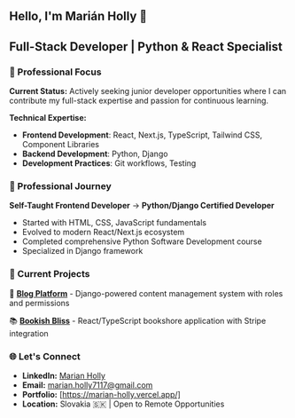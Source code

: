 ## Hello, I'm Marián Holly 👋

## Full-Stack Developer | Python & React Specialist

### 🚀 Professional Focus

**Current Status:** Actively seeking junior developer opportunities where I can contribute my full-stack expertise and passion for continuous learning.

**Technical Expertise:**
- **Frontend Development**: React, Next.js, TypeScript, Tailwind CSS, Component Libraries
- **Backend Development**: Python, Django
- **Development Practices**: Git workflows, Testing

### 💼 Professional Journey

**Self-Taught Frontend Developer** → **Python/Django Certified Developer**
- Started with HTML, CSS, JavaScript fundamentals
- Evolved to modern React/Next.js ecosystem
- Completed comprehensive Python Software Development course
- Specialized in Django framework 

### 🎯 Current Projects

🔨 **[Blog Platform](https://github.com/MarianHolly/blog_platform)** - Django-powered content management system with roles and permissions

📚 **[Bookish Bliss](https://github.com/MarianHolly/bookish-bliss)** - React/TypeScript bookshore application with Stripe integration

### 🌐 Let's Connect

- **LinkedIn:** [Marian Holly](https://www.linkedin.com/in/marian-holly-291b62306/)
- **Email:** [marian.holly7117@gmail.com](mailto:marian.holly7117@gmail.com)
- **Portfolio:** [https://marian-holly.vercel.app/]
- **Location:** Slovakia 🇸🇰 | Open to Remote Opportunities
